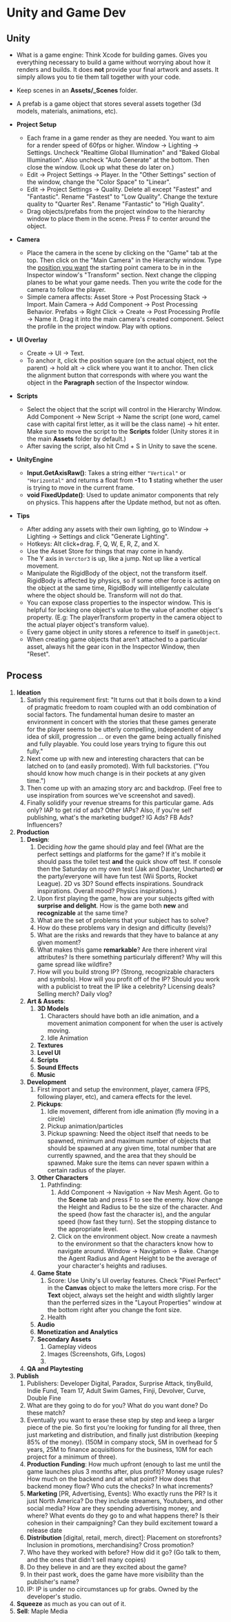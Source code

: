 # Unity and Game Dev

## Unity

* What is a game engine: Think Xcode for building games. Gives you everything necessary to build a game without worrying about how it renders and builds. It does **not** provide your final artwork and assets. It simply allows you to tie them tall together with your code.
* Keep scenes in an **Assets/\_Scenes** folder.
* A prefab is a game object that stores several assets together \(3d models, materials, animations, etc\).
* **Project Setup**
  * Each frame in a game render as they are needed. You want to aim for a render speed of 60fps or higher. Window -&gt; Lighting -&gt; Settings. Uncheck "Realtime Global Illumination" and "Baked Global Illumination". Also uncheck "Auto Generate" at the bottom. Then close the window. \(Look up what these do later on.\)
  * Edit -&gt; Project Settings -&gt; Player. In the "Other Settings" section of the window, change the "Color Space" to "Linear".
  * Edit -&gt; Project Settings -&gt; Quality. Delete all except "Fastest" and "Fantastic". Rename "Fastest" to "Low Quality". Change the texture quality to "Quarter Res". Rename "Fantastic" to "High Quality".
  * Drag objects/prefabs from the project window to the hierarchy window to place them in the scene. Press F to center around the object.
* **Camera**

  * Place the camera in the scene by clicking on the "Game" tab at the top. Then click on the "Main Camera" in the Hierarchy window. Type the [position you want](https://teamtreehouse.com/library/position-the-camera) the starting point camera to be in in the Inspector window's "Transform" section. Next change the clipping planes to be what your game needs. Then you write the code for the camera to follow the player.
  * Simple camera affects: Asset Store -&gt; Post Processing Stack -&gt; Import. Main Camera -&gt; Add Component -&gt; Post Processing Behavior. Prefabs -&gt; Right Click -&gt; Create -&gt; Post Processing Profile -&gt; Name it. Drag it into the main camera's created component. Select the profile in the project window. Play with options.

* **UI Overlay**

  * Create -&gt; UI -&gt; Text.
  * To anchor it, click the position square \(on the actual object, not the parent\) -&gt; hold alt -&gt; click where you want it to anchor. Then click the alignment button that corresponds with where you want the object in the **Paragraph** section of the Inspector window.

* **Scripts**

  * Select the object that the script will control in the Hierarchy Window. Add Component -&gt; New Script -&gt; Name the script \(one word, camel case with capital first letter, as it will be the class name\) -&gt; hit enter. Make sure to move the script to the **Scripts** folder \(Unity stores it in the main **Assets** folder by default.\)
  * After saving the script, also hit Cmd + S in Unity to save the scene.

* **UnityEngine**

  * **Input.GetAxisRaw\(\)**: Takes a string either `"Vertical"` or `"Horizontal"` and returns a float from **-1** to **1** stating whether the user is trying to move in the current frame.
  * **void FixedUpdate\(\)**: Used to update animator components that rely on physics. This happens after the Update method, but not as often.

* **Tips**

  * After adding any assets with their own lighting, go to Window -&gt; Lighting -&gt; Settings and click "Generate Lighting".
  * Hotkeys: Alt click+drag. F, Q, W, E, R, Z, and X.
  * Use the Asset Store for things that may come in handy.
  * The Y axis in `Verctor3` is up, like a jump. Not up like a vertical movement.
  * Manipulate the RigidBody of the object, not the transform itself. RigidBody is affected by physics, so if some other force is acting on the object at the same time, RigidBody will intelligently calculate where the object should be. Transform will not do that.
  * You can expose class properties to the inspector window. This is helpful for locking one object's value to the value of another object's property. \(E.g: The playerTransform property in the camera object to the actual player object's transform value\).
  * Every game object in unity stores a reference to itself in `gameObject`.
  * When creating game objects that aren't attached to a particular asset, always hit the gear icon in the Inspector Window, then "Reset".

## Process

1. **Ideation**
   1. Satisfy this requirement first: "It turns out that it boils down to a kind of pragmatic freedom to roam coupled with an odd combination of social factors. The fundamental human desire to master an environment in concert with the stories that these games generate for the player seems to be utterly compelling, independent of any idea of skill, progression … or even the game being actually finished and fully playable. You could lose years trying to figure this out fully."
   2. Next come up with new and interesting characters that can be latched on to \(and easily promoted\). With full backstories. \("You should know how much change is in their pockets at any given time."\)
   3. Then come up with an amazing story arc and backdrop. \(Feel free to use inspiration from sources we've screenshot and saved\).
   4. Finally solidify your revenue streams for this particular game. Ads only? IAP to get rid of ads? Other IAPs? Also, if you're self publishing, what's the marketing budget? IG Ads? FB Ads? Influencers? 
2. **Production**
   1. **Design**: 
      1. Deciding _how_ the game should play and feel \(What are the perfect settings and platforms for the game? If it's mobile it should pass the toilet test **and** the quick show off test. If console then the Saturday on my own test \(Jak and Daxter, Uncharted\) **or** the party/everyone will have fun test \(Wii Sports, Rocket League\). 2D vs 3D? Sound effects inspirations. Soundrack inspirations. Overall mood? Physics inspirations.\) 
      2. Upon first playing the game, how are your subjects gifted with **surprise and delight**. How is the game both **new** and **recognizable** at the same time?
      3. What are the set of problems that your subject has to solve? 
      4. How do these problems vary in design and difficulty \(levels\)? 
      5. What are the risks and rewards that they have to balance at any given moment?
      6. What makes this game **remarkable**? Are there inherent viral attributes? Is there something particurlaly different? Why will this game spread like wildfire?
      7. How will you build strong IP? \(Strong, recognizable characters and symbols\). How will you profit off of the IP? Should you work with a publicist to treat the IP like a celebrity? Licensing deals? Selling merch? Daily vlog? 
   2. **Art & Assets**: 
      1. **3D Models**
         1. Characters should have both an idle animation, and a movement animation component for when the user is actively moving.
         2. Idle Animation
      2. **Textures**
      3. **Level UI**
      4. **Scripts**
      5. **Sound Effects**
      6. **Music**
   3. **Development**
      1. First import and setup the environment, player, camera \(FPS, following player, etc\), and camera effects for the level.
      2. **Pickups**: 
         1. Idle movement, different from idle animation \(fly moving in a circle\)
         2. Pickup animation/particles
         3. Pickup spawning: Need the object itself that needs to be spawned, minimum and maximum number of objects that should be spawned at any given time, total number that are currently spawned, and the area that they should be spawned. Make sure the items can never spawn within a certain radius of the player.
      3. **Other Characters**
         1. Pathfinding: 
            1. Add Component -&gt; Navigation -&gt; Nav Mesh Agent. Go to the **Scene** tab and press F to see the enemy. Now change the Height and Radius to be the size of the character. And the speed \(how fast the character is\), and the angular speed \(how fast they turn\). Set the stopping distance to the appropriate level.
            2. Click on the environment object. Now create a navmesh to the environment so that the characters know how to navigate around. Window -&gt; Navigation -&gt; Bake. Change the Agent Radius and Agent Height to be the average of your character's heights and radiuses.
      4. **Game State**
         1. Score: Use Unity's UI overlay features. Check "Pixel Perfect" in the **Canvas** object to make the letters more crisp. For the **Text** object, always set the height and width slightly larger than the perferred sizes in the "Layout Properties" window at the bottom right after you change the font size.
         2. Health
      5. **Audio**
      6. **Monetization and Analytics**
      7. **Secondary Assets**
         1. Gameplay videos
         2. Images \(Screenshots, Gifs, Logos\)
         3. 
   4. **QA and Playtesting**
3. **Publish**
   1. Publishers: Developer Digital, Paradox, Surprise Attack, tinyBuild, Indie Fund, Team 17, Adult Swim Games, Finji, Devolver, Curve, Double Fine
   2. What are they going to do for you? What do you want done? Do these match?
   3. Eventually you want to erase these step by step and keep a larger piece of the pie. So first you're looking for funding for all three, then just marketing and distribution, and finally just distribution \(keeping 85% of the money\). \(150M in company stock, 5M in overhead for 5 years, 25M to finance acquisitions for the business, 10M for each project for a minimum of three\).
   4. **Production** **Funding**: How much upfront \(enough to last me until the game launches plus 3 months after, plus profit\)? Money usage rules? How much on the backend and at what point? How does that backend money flow? Who cuts the checks? In what increments?
   5. **Marketing** \[PR, Advertising, Events\]: Who exactly runs the PR? Is it just North America? Do they include streamers, Youtubers, and other social media? How are they spending advertising money, and where? What events do they go to and what happens there? Is their cohesion in their campaigning? Can they build excitement toward a release date
   6. **Distribution** \[digital, retail, merch, direct\]: Placement on storefronts? Inclusion in promotions, merchandising? Cross promotion?
   7. Who have they worked with before? How did it go? \(Go talk to them, and the ones that didn't sell many copies\)
   8. Do they believe in and are they excited about the game?
   9. In their past work, does the game have more visibility than the publisher's name?
   10. IP: IP is under no circumstances up for grabs. Owned by the developer's studio.
4. **Squeeze** as much as you can out of it.
5. **Sell**: Maple Media



